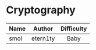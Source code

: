 # Cryptography

| Name              | Author | Difficulty |
| :---------------- | :----: | :--------: |
| smol | etern1ty  |    Baby    |